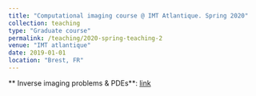 ```yaml
---
title: "Computational imaging course @ IMT Atlantique. Spring 2020"
collection: teaching
type: "Graduate course"
permalink: /teaching/2020-spring-teaching-2
venue: "IMT atlantique"
date: 2019-01-01
location: "Brest, FR"
---
```

** Inverse imaging problems & PDEs**: <a href="https://rfablet.github.io/files/coursePDEImaging2020.pdf">link</a> 
